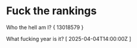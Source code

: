# Fuck the rankings

Who the hell am I?
{ 13018579 }

What fucking year is it?
[ 2025-04-04T14:00:00Z ]
